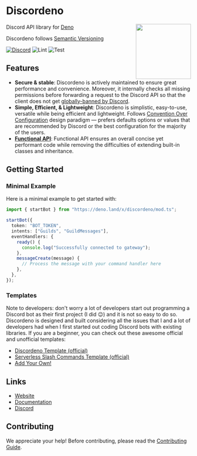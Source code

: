 # Discordeno

<img align="right" src="https://raw.githubusercontent.com/discordeno/guide/main/src/.vuepress/public/logo.png" height="150px">

Discord API library for [Deno](https://deno.land)

Discordeno follows [Semantic Versioning](https://semver.org/)

[![Discord](https://img.shields.io/discord/785384884197392384?color=7289da&logo=discord&logoColor=dark)](https://discord.com/invite/5vBgXk3UcZ)
![Lint](https://github.com/discordeno/discordeno/workflows/Lint/badge.svg)
![Test](https://github.com/discordeno/discordeno/workflows/Test/badge.svg)

<!--
TODO: add coverage back when it is stable
[![Coverage](https://img.shields.io/codecov/c/gh/discordeno/discordeno)](https://codecov.io/gh/discordeno/discordeno)
-->

## Features

- **Secure & stable**: Discordeno is actively maintained to ensure great
  performance and convenience. Moreover, it internally checks all missing
  permissions before forwarding a request to the Discord API so that the client
  does not get
  [globally-banned by Discord](https://discord.com/developers/docs/topics/rate-limits#invalid-request-limit).
- **Simple, Efficient, & Lightweight**: Discordeno is simplistic, easy-to-use,
  versatile while being efficient and lightweight. Follows
  [Convention Over Configuration](https://en.wikipedia.org/wiki/Convention_over_configuration)
  design paradigm ― prefers defaults options or values that are recommended by
  Discord or the best configuration for the majority of the users.
- [**Functional API**](https://en.wikipedia.org/wiki/Functional_programming):
  Functional API ensures an overall concise yet performant code while removing
  the difficulties of extending built-in classes and inheritance.

## Getting Started

### Minimal Example

Here is a minimal example to get started with:

```typescript
import { startBot } from "https://deno.land/x/discordeno/mod.ts";

startBot({
  token: "BOT_TOKEN",
  intents: ["Guilds", "GuildMessages"],
  eventHandlers: {
    ready() {
      console.log("Successfully connected to gateway");
    },
    messageCreate(message) {
      // Process the message with your command handler here
    },
  },
});
```

### Templates

Note to developers: don't worry a lot of developers start out programming a
Discord bot as their first project (I did 😉) and it is not so easy to do so.
Discordeno is designed and built considering all the issues that I and a lot of
developers had when I first started out coding Discord bots with existing
libraries. If you are a beginner, you can check out these awesome official and
unofficial templates:

- [Discordeno Template (official)](https://github.com/discordeno/template)
- [Serverless Slash Commands Template
  (official)](https://github.com/discordeno/serverless-deno-deploy-template)
- [Add Your Own!](https://github.com/discordeno/discordeno/pulls)

## Links

- [Website](https://discordeno.mod.land)
- [Documentation](https://doc.deno.land/https/deno.land/x/discordeno/mod.ts)
- [Discord](https://discord.com/invite/5vBgXk3UcZ)

## Contributing

We appreciate your help! Before contributing, please read the
[Contributing Guide](https://github.com/discordeno/discordeno/blob/main/.github/CONTRIBUTING.md).
